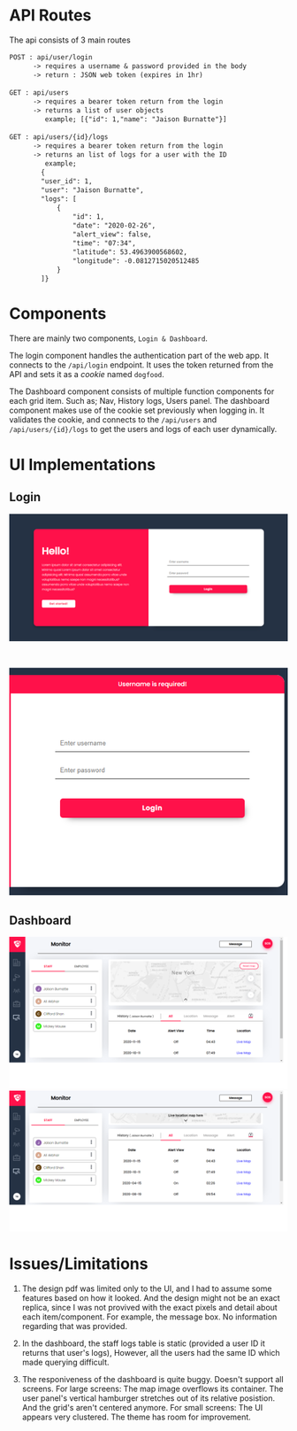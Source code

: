 # API Routes
The api consists of 3 main routes

```
POST : api/user/login 
      -> requires a username & password provided in the body
      -> return : JSON web token (expires in 1hr)

GET : api/users 
      -> requires a bearer token return from the login
      -> returns a list of user objects 
         example; [{"id": 1,"name": "Jaison Burnatte"}]
         
GET : api/users/{id}/logs
      -> requires a bearer token return from the login
      -> returns an list of logs for a user with the ID 
         example; 
        {
        "user_id": 1,
        "user": "Jaison Burnatte",
        "logs": [
            {
                "id": 1,
                "date": "2020-02-26",
                "alert_view": false,
                "time": "07:34",
                "latitude": 53.4963900568602,
                "longitude": -0.0812715020512485
            }
        ]}
```


# Components

There are mainly two components, `Login & Dashboard`.
<br/>

The login component handles the authentication part of the web app.
It connects to the `/api/login` endpoint. It uses the token returned from the API and sets it as a _cookie_ named `dogfood`.
<br/>

The Dashboard component consists of multiple function components for each grid item. Such as; Nav, History logs, Users panel. The dashboard component makes use of the cookie set previously when logging in. It validates the cookie, and connects to the `/api/users` and `/api/users/{id}/logs` to get the users and logs of each user dynamically. 



# UI Implementations

## Login
![Login](./screenshots/login-1360x768.png)

<br/>

![Login](./screenshots/login-validation.png)

## Dashboard
![Dashboard map open](./screenshots/dashboard-map-open-1360x768.png)
![Dashboard map close](./screenshots/dashboard-map-close-1360x768.png)
# Issues/Limitations

1. The design pdf was limited only to the UI, and I had to assume some features based on how it looked. And the design might not be an exact replica, since I was not provived with the exact pixels and detail about each item/component. For example, the message box. No information regarding that was provided.

2. In the dashboard, the staff logs table is static (provided a user ID it returns that user's logs), However, all the users had the same ID which made querying difficult.

3. The responiveness of the dashboard is quite buggy. Doesn't support all screens.
    For large screens:
     The map image overflows its container. 
     The user panel's vertical hamburger stretches out of its relative posistion. 
     And the grid's aren't centered anymore.
    For small screens:
     The UI appears very clustered.
     The theme has room for improvement.